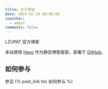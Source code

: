 ```yaml
---
title: 关于本站
date: 2025-02-24 00:00:00
coauthor:
  - admin
comments: false
---
```


LZUPAT 官方博客

<!-- more -->

本站使用 [Hexo](https://hexo.io/) 作为静态博客框架，部署于 [GitHub](https://github.com/)。

## 如何参与

参见 {% post_link htc 如何参与 %}
